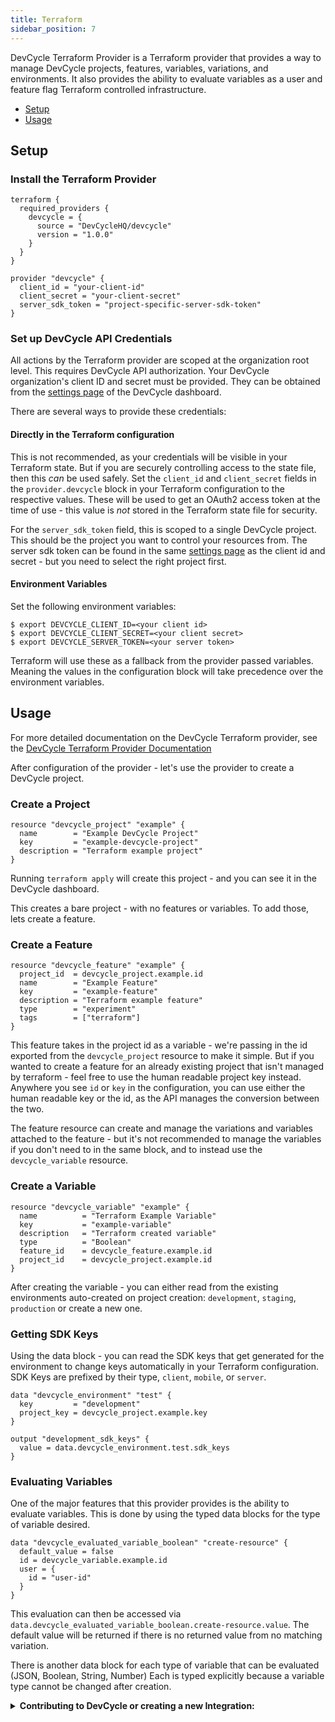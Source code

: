 ```yaml
---
title: Terraform
sidebar_position: 7
---
```


DevCycle Terraform Provider is a Terraform provider that provides a way to manage DevCycle projects, features,
variables, variations, and environments. It also provides the ability to evaluate variables as a user and feature flag
Terraform controlled infrastructure.

<!-- toc -->

- [Setup](#setup)
- [Usage](#usage)
<!-- tocstop -->

## Setup

### Install the Terraform Provider

```hcl
terraform {
  required_providers {
    devcycle = {
      source = "DevCycleHQ/devcycle"
      version = "1.0.0"
    }
  }
}

provider "devcycle" {
  client_id = "your-client-id"
  client_secret = "your-client-secret"
  server_sdk_token = "project-specific-server-sdk-token"
}
```

### Set up DevCycle API Credentials

All actions by the Terraform provider are scoped at the organization root level. This requires DevCycle API
authorization. Your DevCycle organization's client ID and secret must be provided. They can be obtained from the
[settings page](https://app.devcycle.com/r/settings) of the DevCycle dashboard.

There are several ways to provide these credentials:

#### Directly in the Terraform configuration

This is not recommended, as your credentials will be visible in your Terraform state. But if you are securely
controlling access to the state file, then this _can_ be used safely. Set the `client_id` and `client_secret` fields in
the `provider.devcycle` block in your Terraform configuration to the respective values. These will be used to get an
OAuth2 access token at the time of use - this value is _not_ stored in the Terraform state file for security.

For the `server_sdk_token` field, this is scoped to a single DevCycle project. This should be the project you want to
control your resources from. The server sdk token can be found in the same
[settings page](https://app.devcycle.com/r/settings) as the client id and secret - but you need to select the right
project first.

#### Environment Variables

Set the following environment variables:

```shell
$ export DEVCYCLE_CLIENT_ID=<your client id>
$ export DEVCYCLE_CLIENT_SECRET=<your client secret>
$ export DEVCYCLE_SERVER_TOKEN=<your server token>
```

Terraform will use these as a fallback from the provider passed variables. Meaning the values in the configuration block
will take precedence over the environment variables.

## Usage

For more detailed documentation on the DevCycle Terraform provider, see the
[DevCycle Terraform Provider Documentation](https://registry.terraform.io/providers/DevCycleHQ/devcycle)

After configuration of the provider - let's use the provider to create a DevCycle project.

### Create a Project

```hcl
resource "devcycle_project" "example" {
  name        = "Example DevCycle Project"
  key         = "example-devcycle-project"
  description = "Terraform example project"
}
```

Running `terraform apply` will create this project - and you can see it in the DevCycle dashboard.

This creates a bare project - with no features or variables. To add those, lets create a feature.

### Create a Feature

```hcl
resource "devcycle_feature" "example" {
  project_id  = devcycle_project.example.id
  name        = "Example Feature"
  key         = "example-feature"
  description = "Terraform example feature"
  type        = "experiment"
  tags        = ["terraform"]
}
```

This feature takes in the project id as a variable - we're passing in the id exported from the `devcycle_project`
resource to make it simple. But if you wanted to create a feature for an already existing project that isn't managed by
terraform - feel free to use the human readable project key instead. Anywhere you see `id` or `key` in the
configuration, you can use either the human readable key or the id, as the API manages the conversion between the two.

The feature resource can create and manage the variations and variables attached to the feature - but it's not
recommended to manage the variables if you don't need to in the same block, and to instead use the `devcycle_variable`
resource.

### Create a Variable

```hcl
resource "devcycle_variable" "example" {
  name          = "Terraform Example Variable"
  key           = "example-variable"
  description   = "Terraform created variable"
  type          = "Boolean"
  feature_id    = devcycle_feature.example.id
  project_id    = devcycle_project.example.id
}
```

After creating the variable - you can either read from the existing environments auto-created on project creation:
`development`, `staging`, `production` or create a new one.

### Getting SDK Keys

Using the data block - you can read the SDK keys that get generated for the environment to change keys automatically in
your Terraform configuration. SDK Keys are prefixed by their type, `client`, `mobile`, or `server`.

```hcl
data "devcycle_environment" "test" {
  key         = "development"
  project_key = devcycle_project.example.key
}

output "development_sdk_keys" {
  value = data.devcycle_environment.test.sdk_keys
}
```

### Evaluating Variables

One of the major features that this provider provides is the ability to evaluate variables. This is done by using the
typed data blocks for the type of variable desired.

```hcl
data "devcycle_evaluated_variable_boolean" "create-resource" {
  default_value = false
  id = devcycle_variable.example.id
  user = {
    id = "user-id"
  }
}
```

This evaluation can then be accessed via `data.devcycle_evaluated_variable_boolean.create-resource.value`. The default
value will be returned if there is no returned value from no matching variation.

There is another data block for each type of variable that can be evaluated (JSON, Boolean, String, Number) Each is
typed explicitly because a variable type cannot be changed after creation.

<details>
  <summary>
 <b><i className="fas fa-arrows-alt"></i> Contributing to DevCycle or creating a new Integration:</b>
  </summary>
  <div>     
    <p>
    If you would like to contribute to an existing integration or tool, all of DevCycle's tools and integrations  are <a href="https://github.com/devcycleHQ">open source on the DevCycle github repository.</a>
</p>
<p>
 Further, if you'd like to create a new tool or integration, a great starting point is <a href="/management-api/">DevCycle's Management API</a> which allows you to modify and interact with features and more within a devcycle project, as well as the <a href="/bucketing-api/">DevCycle Bucketing API</a>  which is used to give users features and variables (as used within the DevCycle SDKs!)
  </p>
  </div>
</details>
